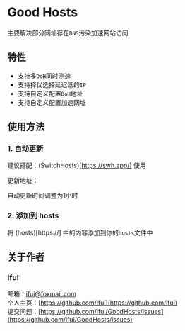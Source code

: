 # Good Hosts

主要解决部分网址存在`DNS`污染加速网站访问

## 特性

- 支持多`DoH`同时测速
- 支持择优选择延迟低的`IP`
- 支持自定义配置`DoH`地址
- 支持自定义配置加速网址

## 使用方法

### 1. 自动更新

建议搭配：(SwitchHosts)[https://swh.app/] 使用

更新地址：

自动更新时间调整为1小时

### 2. 添加到 hosts

将 (hosts)[https://] 中的内容添加到你的`hosts`文件中

## 关于作者

### ifui

邮箱：ifui@foxmail.com \
个人主页：[https://github.com/ifui](https://github.com/ifui) \
提交问题：[https://github.com/ifui/GoodHosts/issues](https://github.com/ifui/GoodHosts/issues)